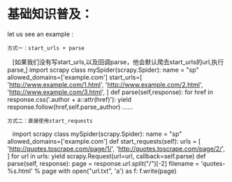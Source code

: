 基础知识普及：
========================
let us see an example :

    方式一：start_urls + parse 

    [如果我们没有写start_urls,以及回调parse，他会默认爬去start_urls的url,执行parse,]
    import scrapy
    class mySpider(scrapy.Spider):
    name = "sp"
    allowed_domains=['example.com']
    start_urls=[
        'http://www.example.com/1.html',
        'http://www.example.com/2.html',
        'http://www.example.com/3.html',
    ]
    def parse(self,response):
       for href in response.css('.author + a::attr(href)'):
          yield response.follow(href,self.parse_author)
          ......
          
          
    方式二：直接使用start_requests
    
    import scrapy
    class mySpider(scrapy.Spider):
    name = "sp"
    allowed_domains=['example.com']
    def start_requests(self):
        urls = [
            'http://quotes.toscrape.com/page/1/',
            'http://quotes.toscrape.com/page/2/',
        ]
        for url in urls:
            yield scrapy.Request(url=url, callback=self.parse)
     def parse(self, response):
        page = response.url.split("/")[-2]
        filename = 'quotes-%s.html' % page
        with open("url.txt", 'a') as f:
            f.write(page)
